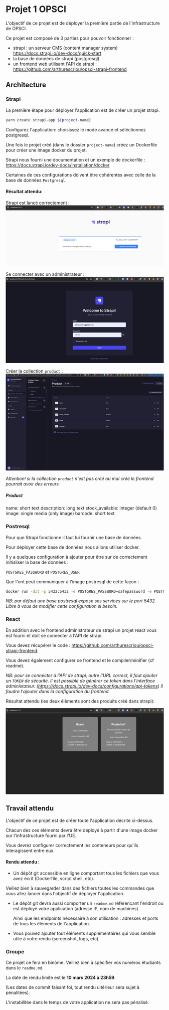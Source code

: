 # Projet 1 OPSCI

L'objectif de ce projet est de déployer la première partie de l'infrastructure de OPSCI.

Ce projet est composé de 3 parties pour pouvoir fonctionner :

- strapi : un serveur CMS (content manager system) https://docs.strapi.io/dev-docs/quick-start
- la base de données de strapi (postgresql)
- un frontend web utilisant l'API de strapi : https://github.com/arthurescriou/opsci-strapi-frontend

## Architecture

### Strapi

La première étape pour déployer l'application est de créer un projet strapi.

```sh
yarn create strapi-app ${project-name}
```

Configurez l'application: choisissez le mode avancé et séléctionnez postgresql.

Une fois le projet créé (dans le dossier `project-name`) créez un Dockerfile pour créer une image docker du projet.

Strapi nous fourni une documentation et un exemple de dockerfile : https://docs.strapi.io/dev-docs/installation/docker

Certaines de ces configurations doivent être cohérentes avec celle de la base de données `Postgresql`.

#### Résultat attendu:

Strapi est lancé correctement :
<img src="img/runstrapi.png"/>

Se connecter avec un administrateur :
<img src="img/admin.png"/>

Créer la collection `product` :
<img src="img/cms.png"/>

_Attention! si la collection `product` n'est pas créé ou mal créé le frontend pourrait avoir des erreurs_

##### Product

name: short text
description: long text
stock_available: integer (default 0)
image: single media (only image)
barcode: short text

### Postresql

Pour que Strapi fonctionne il faut lui fournir une base de données.

Pour déployer cette base de données nous allons utiliser docker.

Il y a quelques configuration à ajouter pour être sur de correctement initialiser la base de données :

`POSTGRES_PASSWORD` et `POSTGRES_USER`

Que l'ont peut communiquer à l'image postresql de cette façon :

```sh
docker run -dit -p 5432:5432 -e POSTGRES_PASSWORD=safepassword -e POSTGRES_USER=strapi --name strapi-pg postgres
```

_NB: par défaut une base postresql expose ses services sur le port 5432. Libre à vous de modifier cette configuration si besoin._

### React

En addition avec le frontend administrateur de strapi un projet react vous est fourni et doit se connecter à l'API de strapi.

Vous devez récupérer le code : https://github.com/arthurescriou/opsci-strapi-frontend.

Vous devez également configurer ce frontend et le compiler/minifier (cf readme).

_NB: pour se connecter à l'API de strapi, outre l'URL correct, il faut ajouter un `TOKEN` de sécurité. Il est possible de générer ce token dans l'interface administateur. (https://docs.strapi.io/dev-docs/configurations/api-tokens)
Il faudra l'ajouter dans la configuration du frontend._

Résultat attendu (les deux élèments sont des produits créé dans strapi):

<img src="img/react.png"/>

## Travail attendu

L'objectif de ce projet est de créer toute l'application décrite ci-dessus.

Chacun des ces éléments devra être déployé à partir d'une image docker sur l'infrastructure fourni par l'UE.

Vous devrez configurer correctement les conteneurs pour qu'ils interagissent entre eux.

#### Rendu attendu :

- Un dépôt git accessible en ligne comportant tous les fichiers que vous avez écrit (Dockerfile, script shell, etc).

Veillez bien à sauvegarder dans des fichiers toutes les commandes que vous allez lancer dans l'objectif de déployer l'application.

- Le dépôt git devra aussi comporter un `readme.md` référencant l'endroit ou est déployé votre application (adresse IP, nom de machines).

  Ainsi que les endpoints nécessaire à son utilisation : adresses et ports de tous les éléments de l'application.

- Vous pouvez ajouter tout éléments supplémentaires qui vous semble utile à votre rendu (screenshot, logs, etc).

### Groupe

Ce projet ce fera en binôme. Veillez bien à spécifier vos numéros étudiants dans le `readme.md`.

La date de rendu limite est le **10 mars 2024 à 23h59**.

(Les dates de commit faisant foi, tout rendu ultérieur sera sujet à pénalitées).

L'instabilitée dans le temps de votre application ne sera pas pénalisé.

